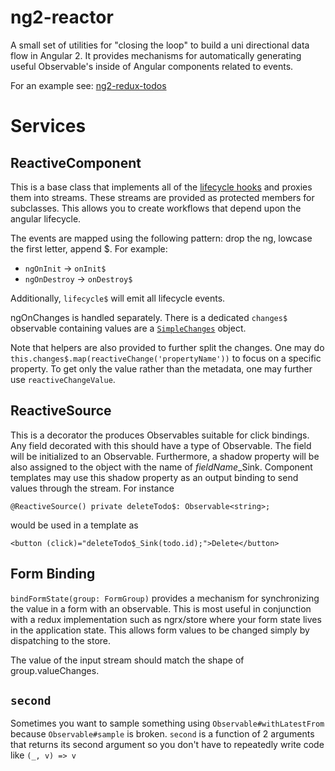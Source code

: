 # ng2-reactor

A small set of utilities for "closing the loop" to build a uni directional data flow in Angular 2. It provides mechanisms
for automatically generating useful Observable's inside of Angular components related to events.

For an example see: [ng2-redux-todos](https://github.com/rzeigler/ng2-redux-todos)

# Services

## ReactiveComponent

This is a base class that implements all of the [lifecycle hooks](https://angular.io/docs/ts/latest/guide/lifecycle-hooks.html)
and proxies them into streams. These streams are provided as protected members for subclasses.
This allows you to create workflows that depend upon the angular lifecycle.

The events are mapped using the following pattern:
drop the ng, lowcase the first letter, append $.
For example:
* `ngOnInit` -> `onInit$`
* `ngOnDestroy` -> `onDestroy$`

Additionally, `lifecycle$` will emit all lifecycle events.

ngOnChanges is handled separately. There is a dedicated `changes$` observable containing values are a [`SimpleChanges`](https://angular.io/docs/ts/latest/api/core/index/SimpleChanges-interface.html) object.

Note that helpers are also provided to further split the changes. One may do `this.changes$.map(reactiveChange('propertyName'))`
to focus on a specific property.
To get only the value rather than the metadata, one may further use `reactiveChangeValue`.

## ReactiveSource

This is a decorator the produces Observables suitable for click bindings. Any field decorated with this should
have a type of Observable<T>. The field will be initialized to an Observable<T>. Furthermore, a shadow property
will be also assigned to the object with the name of _fieldName_\_Sink.
Component templates may use this shadow property as an output binding to send values through the stream.
For instance

```
@ReactiveSource() private deleteTodo$: Observable<string>;
```
would be used in a template as

```
<button (click)="deleteTodo$_Sink(todo.id);">Delete</button>
```

## Form Binding
`bindFormState(group: FormGroup)` provides a mechanism for synchronizing the value in a form with an observable.
This is most useful in conjunction with a redux implementation such as ngrx/store where your form state lives in
the application state. This allows form values to be changed simply by dispatching to the store.

The value of the input stream should match the shape of group.valueChanges.

## `second`
Sometimes you want to sample something using `Observable#withLatestFrom` because `Observable#sample` is broken.
`second` is a function of 2 arguments that returns its second argument so you don't have to repeatedly write code like `(_, v) => v`
